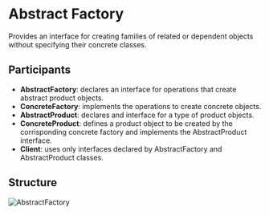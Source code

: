 # Abstract Factory

Provides an interface for creating families of related or dependent objects without specifying their concrete classes.

## Participants

* __AbstractFactory__: declares an interface for operations that create abstract product objects.
* __ConcreteFactory__: implements the operations to create concrete objects.
* __AbstractProduct__: declares and interface for a type of product objects.
* __ConcreteProduct__: defines a product object to be created by the corrisponding concrete factory and implements the AbstractProduct interface.
* __Client__: uses only interfaces declared by AbstractFactory and AbstractProduct classes.

## Structure

![AbstractFactory](https://raw.githubusercontent.com/DocBrown85/design_patterns/master/images/abstract_factory.svg)
